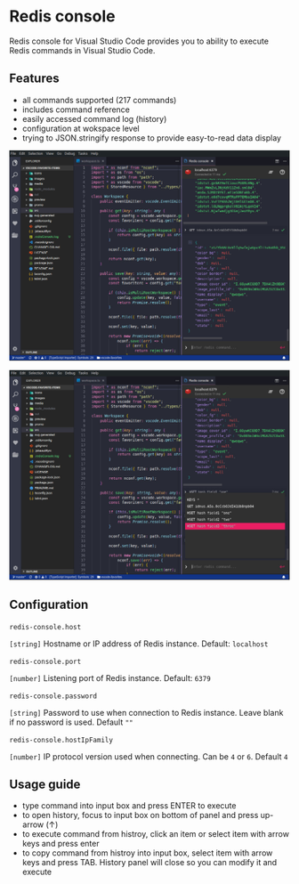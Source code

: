# Redis console 

Redis console for Visual Studio Code provides you to ability to execute Redis commands in Visual Studio Code.


## Features

- all commands supported (217 commands)
- includes command reference
- easily accessed command log (history)
- configuration at wokspace level
- trying to JSON.stringify response to provide easy-to-read data display

<p align="center">
   <img  src="https://raw.githubusercontent.com/kdcro101/vscode-redis/master/media/0.jpg" />
</p>

<p align="center">
   <img  src="https://raw.githubusercontent.com/kdcro101/vscode-redis/master/media/1.jpg" />
</p>

## Configuration

`redis-console.host`

`[string]` Hostname or IP address of Redis instance. Default: `localhost`

`redis-console.port`

`[number]` Listening port of Redis instance. Default: `6379`

`redis-console.password`

`[string]` Password to use when connection to Redis instance. Leave blank if no password is used. Default `""`

`redis-console.hostIpFamily`

`[number]` IP protocol version used when connecting. Can be `4` or `6`. Default `4`


## Usage guide

 - type command into input box and press ENTER to execute
 - to open history, focus to input box on bottom of panel and press up-arrow (↑)
 - to execute command from histroy, click an item or select item with arrow keys and press enter
 - to copy command from histroy into input box, select item with arrow keys and press TAB. History panel will close so you can modify it and execute
